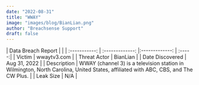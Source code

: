 ```yaml
---
date: "2022-08-31"
title: "WWAY"
image: "images/blog/BianLian.png"
author: "Breachsense Support"
draft: false
---
```


| Data Breach Report           |              | 
| :-----------: | :-------------:     |:-------------:    | :-----:|
| Victim      | wwaytv3.com      | 
| Threat Actor      | BianLian      | 
| Date Discovered      | Aug 31, 2022      | 
| Description      | WWAY (channel 3) is a television station in Wilmington, North Carolina, United States, affiliated with ABC, CBS, and The CW Plus.      | 
| Leak Size      | N/A      | 

